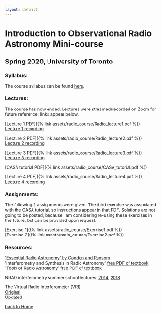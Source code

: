 ```yaml
---
layout: default
---
```


# Introduction to Observational Radio Astronomy Mini-course
## Spring 2020, University of Toronto


### Syllabus:
The course syllabus can be found [here](https://docs.google.com/document/d/1HlV7dDMWlm03Yxk483P5tkPaGy3bicAG6jzLwU-sqDg/edit).


### Lectures:
The course has now ended. Lectures were streamed/recorded on Zoom for future reference; links appear below.

[Lecture 1 PDF]({% link assets/radio_course/Radio_lecture1.pdf %})  
[Lecture 1 recording](https://www.youtube.com/watch?v=qNc5rrJnRac)

[Lecture 2 PDF]({% link assets/radio_course/Radio_lecture2.pdf %})  
[Lecture 2 recording](https://www.youtube.com/watch?v=8f61FWF6SD8)

[Lecture 3 PDF]({% link assets/radio_course/Radio_lecture3.pdf %})  
[Lecture 3 recording](https://www.youtube.com/watch?v=0kYjqzVXwvY)

[CASA tutorial PDF]({% link assets/radio_course/CASA_tutorial.pdf %})  

[Lecture 4 PDF]({% link assets/radio_course/Radio_lecture4.pdf %})  
[Lecture 4 recording](https://www.youtube.com/watch?v=cKl0RY8dJSk)


### Assignments:
The following 2 assignments were given. The third exercise was associated with the CASA tutorial, so instructions appear in that PDF.
Solutions are not going to be posted, because I am considering re-using these exercises in the future, but can be provided upon request.

[Exercise 1]({% link assets/radio_course/Exercise1.pdf %})  
[Exercise 2]({% link assets/radio_course/Exercise2.pdf %})


### Resources:
['Essential Radio Astronomy' by Condon and Ransom](https://www.cv.nrao.edu/~sransom/web/xxx.html)  
'Interferometry and Synthesis in Radio Astronomy' [free PDF of textbook](https://link.springer.com/book/10.1007%2F978-3-319-44431-4)  
'Tools of Radio Astronomy' [free PDF of textbook](https://link.springer.com/book/10.1007/978-3-540-85122-6)


NRAO interferometry summer school lectures:
[2014](https://science.nrao.edu/science/meetings/2014/14th-synthesis-imaging-workshop/lectures),
[2018](https://science.nrao.edu/science/meetings/2018/16th-synthesis-imaging-workshop/16th-synthesis-imaging-workshop-lectures)




The Virtual Radio Interferometer (VRI):  
[Original](https://www.narrabri.atnf.csiro.au/astronomy/vri.html)  
[Updated](https://crpurcell.github.io/friendlyVRI/)





[back to Home](./)

